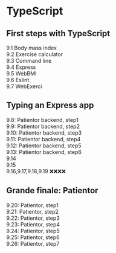 # TypeScript  

## First steps with TypeScript  

9.1 Body mass index  
9.2 Exercise calculator  
9.3 Command line  
9.4 Express  
9.5 WebBMI  
9.6 Eslint  
9.7 WebExerci

## Typing an Express app

9.8: Patientor backend, step1  
9.9: Patientor backend, step2  
9.10: Patientor backend, step3  
9.11: Patientor backend, step4  
9.12: Patientor backend, step5  
9.13: Patientor backend, step6  
9.14  
9.15  
9.16,9.17,9.18,9.19 ❌❌❌❌


## Grande finale: Patientor
9.20: Patientor, step1  
9.21: Patientor, step2  
9.22: Patientor, step3  
9.23: Patientor, step4  
9.24: Patientor, step5  
9.25: Patientor, step6  
9.26: Patientor, step7  


